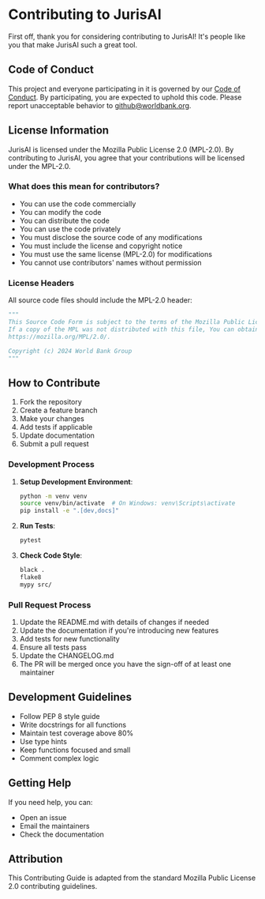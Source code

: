 # Contributing to JurisAI

First off, thank you for considering contributing to JurisAI! It's people like you that make JurisAI such a great tool.

## Code of Conduct

This project and everyone participating in it is governed by our [Code of Conduct](CODE_OF_CONDUCT.md). By participating, you are expected to uphold this code. Please report unacceptable behavior to github@worldbank.org.

## License Information

JurisAI is licensed under the Mozilla Public License 2.0 (MPL-2.0). By contributing to JurisAI, you agree that your contributions will be licensed under the MPL-2.0.

### What does this mean for contributors?

- You can use the code commercially
- You can modify the code
- You can distribute the code
- You can use the code privately
- You must disclose the source code of any modifications
- You must include the license and copyright notice
- You must use the same license (MPL-2.0) for modifications
- You cannot use contributors' names without permission

### License Headers

All source code files should include the MPL-2.0 header:

```python
"""
This Source Code Form is subject to the terms of the Mozilla Public License, v. 2.0.
If a copy of the MPL was not distributed with this file, You can obtain one at
https://mozilla.org/MPL/2.0/.

Copyright (c) 2024 World Bank Group
"""
```

## How to Contribute

1. Fork the repository
2. Create a feature branch
3. Make your changes
4. Add tests if applicable
5. Update documentation
6. Submit a pull request

### Development Process

1. **Setup Development Environment**:
   ```bash
   python -m venv venv
   source venv/bin/activate  # On Windows: venv\Scripts\activate
   pip install -e ".[dev,docs]"
   ```

2. **Run Tests**:
   ```bash
   pytest
   ```

3. **Check Code Style**:
   ```bash
   black .
   flake8
   mypy src/
   ```

### Pull Request Process

1. Update the README.md with details of changes if needed
2. Update the documentation if you're introducing new features
3. Add tests for new functionality
4. Ensure all tests pass
5. Update the CHANGELOG.md
6. The PR will be merged once you have the sign-off of at least one maintainer

## Development Guidelines

- Follow PEP 8 style guide
- Write docstrings for all functions
- Maintain test coverage above 80%
- Use type hints
- Keep functions focused and small
- Comment complex logic

## Getting Help

If you need help, you can:
- Open an issue
- Email the maintainers
- Check the documentation

## Attribution

This Contributing Guide is adapted from the standard Mozilla Public License 2.0 contributing guidelines. 